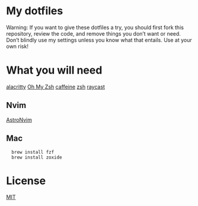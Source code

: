 # My dotfiles

Warning: If you want to give these dotfiles a try, you should first fork this repository, review the code, and remove things you don’t want or need. Don’t blindly use my settings unless you know what that entails. Use at your own risk!

# What you will need

[alacritty](https://github.com/alacritty/alacritty)
[Oh My Zsh](https://ohmyz.sh/)
[caffeine](https://www.atechtown.com/caffeine-for-ubuntu/)
[zsh](https://www.zsh.org/)
[raycast](https://www.raycast.com/)

## Nvim

[AstroNvim](https://astronvim.github.io/)

## Mac

      brew install fzf
      brew install zoxide


# License

[MIT](https://choosealicense.com/licenses/mit/)
